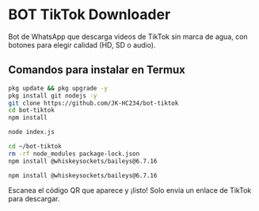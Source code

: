 # BOT TikTok Downloader

Bot de WhatsApp que descarga videos de TikTok sin marca de agua, con botones para elegir calidad (HD, SD o audio).

## Comandos para instalar en Termux

```bash
pkg update && pkg upgrade -y
pkg install git nodejs -y
git clone https://github.com/JK-HC234/bot-tiktok
cd bot-tiktok
npm install
```
```bash
node index.js
```
```bash
cd ~/bot-tiktok
rm -rf node_modules package-lock.json
npm install @whiskeysockets/baileys@6.7.16

```
```
npm install @whiskeysockets/baileys@6.7.16
```
Escanea el código QR que aparece y ¡listo! Solo envía un enlace de TikTok para descargar.
